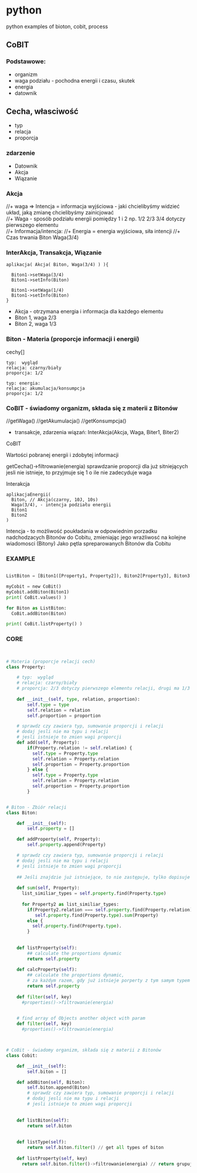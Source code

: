 # python
python examples of bioton, cobit, process




## CoBIT


### Podstawowe:

  + organizm
  + waga podziału - pochodna energii i czasu, skutek
  + energia
  + datownik
  

## Cecha, własciwość
  + typ
  + relacja
  + proporcja


### zdarzenie 

  + Datownik
  + Akcja
  + Wiązanie

  
### Akcja

  //+ waga => Intencja = informacja wyjściowa - jaki chcielibyśmy widzieć układ, jaką zmianę chcielibyśmy zainicjować   
  //+ Waga - sposób podziału energii pomiędzy 1 i 2 np. 1/2 2/3 3/4 dotyczy pierwszego elementu  
  //+ Informacja/intencja: 
  //+ Energia = energia wyjściowa, siła intencji
  //+ Czas trwania
  Biton
  Waga(3/4)


### InterAkcja, Transakcja, Wiązanie
  
    aplikacja( Akcja( Biton, Waga(3/4) ) ){
      
      Biton1->setWaga(3/4)
      Biton1->setInfo(Biton)
      
      Biton1->setWaga(1/4)
      Biton1->setInfo(Biton)
    }
    
  + Akcja - otrzymana energia i informacja dla każdego elementu  
  + Biton 1, waga 2/3
  + Biton 2, waga 1/3
  
  

### Biton - Materia (proporcje informacji i energii)
  
  cechy[]
    
    typ:  wygląd
    relacja: czarny/biały
    proporcja: 1/2
    
    typ: energia:
    relacja: akumulacja/konsumpcja
    proporcja: 1/2
  
  


### CoBIT - świadomy organizm, składa się z materii z Bitonów
  
  //getWaga()
  //getAkumulacja()
  //getKonsumpcja()
  
  + transakcje, zdarzenia wiązań: 
    InterAkcja(Akcja, Waga, Biter1, Biter2)
  
  
  
  
  
CoBIT

  Wartości pobranej energii i zdobytej informacji
  
  getCecha()->filtrowanie(energia)
  sprawdzanie proporcji dla już sitniejących
  jesli nie istnieje, to przyjmuje się 1 o ile nie zadecyduje waga
  

  Interakcja

    aplikacjaEnergii(
      Biton, // Akcja(czarny, 10J, 10s)
      Waga(3/4), - intencja podziału energii
      Biton1
      Biton2
    )
    
    

Intencja -  to możliwość poukładania w odpowiednim porzadku nadchodzacych Bitonów do Cobitu, zmieniając jego wrażliwosć na kolejne wiadomosci (Bitony)
Jako pętla spreparowanych Bitonów dla Cobitu

### EXAMPLE

```python

ListBiton = [Biton1([Property1, Property2]), Biton2[Property3], Biton3[Property4]]

myCobit = new CoBit()
myCobit.addBiton(Biton1)
print( CoBit.values() )

for Biton as ListBiton:
  CoBit.addBiton(Biton)

print( CoBit.listProperty() )

```


### CORE

```python


# Materia (proporcje relacji cech)
class Property:

    # typ:  wygląd
    # relacja: czarny/biały
    # proporcja: 2/3 dotyczy pierwszego elementu relacji, drugi ma 1/3
    
    def __init__(self, type, relation, proportion):
        self.type = type        
        self.relation = relation
        self.proportion = proportion

    # sprawdz czy zawiera typ, sumowanie proporcji i relacji
    # dodaj jesli nie ma typu i relacji
    # jesli istnieje to zmien wagi proporcji
    def add(self, Property):
        if(Property.relation != self.relation) {
          self.type = Property.type
          self.relation = Property.relation
          self.proportion = Property.proportion
        } else {
          self.type = Property.type
          self.relation = Property.relation
          self.proportion = Property.proportion
        }


# Biton - Zbiór relacji
class Biton:

    def __init__(self):        
        self.property = []        

    def addProperty(self, Property):
        self.property.append(Property)

    # sprawdz czy zawiera typ, sumowanie proporcji i relacji
    # dodaj jesli nie ma typu i relacji
    # jesli istnieje to zmien wagi proporcji
    
    ## Jeśli znajdzie już istniejące, to nie zastępuje, tylko dopisuje i potem liczy wagę dynamicznie
    
    def sum(self, Property):
      list_similiar_types = self.property.find(Property.type)
   
      for Property2 as list_similiar_types:
        if(Property2.relation === self.property.find(Property.relation).relation){ // if TYPE && RELATION
           self.property.find(Property.type).sum(Property)        
        else {
          self.property.find(Property.type).
        }
        
        
    def listProperty(self):
        ## calculate the proportions dynamic        
        return self.property
        
    def calcProperty(self):
        ## calculate the proportions dynamic,
        # za każdym razem, gdy już istnieje porperty z tym samym typem i relacją, zmieniaj proporcje biorąc pod uwagę ilośc prób, porporcja = nowa proporcja  = jeśli proporcja mniejsza to odejmij, jeśli większa to zwiększ, ale wczesniej podziel przez ilość prób 
        return self.property
        
    def filter(self, key)
      #properties()->filtrowanie(energia)
      

    # find array of Objects another object with param 
    def filter(self, key)
      #properties()->filtrowanie(energia)      



# CoBit - świadomy organizm, składa się z materii z Bitonów
class Cobit:    

    def __init__(self):        
        self.biton = []        

    def addBiton(self, Biton):
        self.biton.append(Biton)
        # sprawdz czy zawiera typ, sumowanie proporcji i relacji
        # dodaj jesli nie ma typu i relacji
        # jesli istnieje to zmien wagi proporcji
        
    
    def listBiton(self):
        return self.biton
    
    
    def listType(self):
        return self.biton.filter() // get all types of biton
        
    def listProperty(self, key)
      return self.biton.filter()->filtrowanie(energia) // return grupuj po typach, zmien proporcje, jesli typy i relacje są te same
        
```        
  


